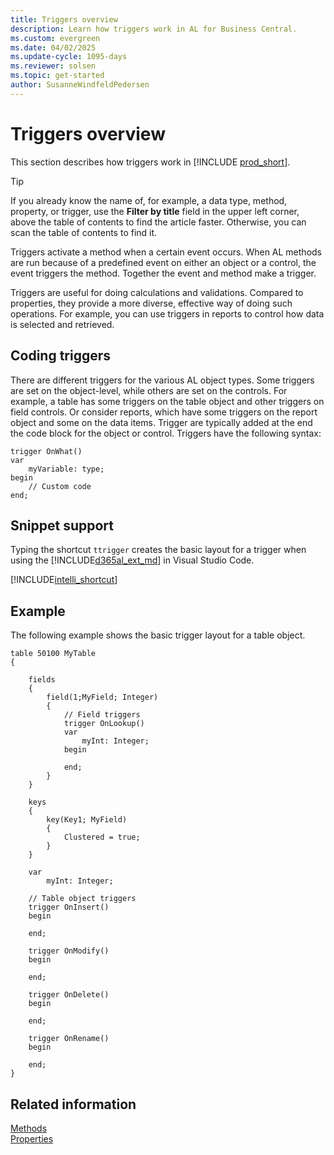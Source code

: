 ```yaml
---
title: Triggers overview
description: Learn how triggers work in AL for Business Central.
ms.custom: evergreen
ms.date: 04/02/2025
ms.update-cycle: 1095-days
ms.reviewer: solsen
ms.topic: get-started
author: SusanneWindfeldPedersen
---
```


# Triggers overview

This section describes how triggers work in [!INCLUDE [prod_short](../../includes/prod_short.md)].

> [!TIP]  
> If you already know the name of, for example, a data type, method, property, or trigger, use the **Filter by title** field in the upper left corner, above the table of contents to find the article faster. Otherwise, you can scan the table of contents to find it.

Triggers activate a method when a certain event occurs. When AL methods are run because of a predefined event on either an object or a control, the event triggers the method. Together the event and method make a trigger.

Triggers are useful for doing calculations and validations. Compared to properties, they provide a more diverse, effective way of doing such operations. For example, you can use triggers in reports to control how data is selected and retrieved.

## Coding triggers

There are different triggers for the various AL object types. Some triggers are set on the object-level, while others are set on the controls. For example, a table has some triggers on the table object and other triggers on field controls. Or consider reports, which have some triggers on the report object and some on the data items. Trigger are typically added at the end the code block for the object or control. Triggers have the following syntax:

```al
trigger OnWhat()
var
    myVariable: type;
begin
    // Custom code
end;
```

## Snippet support

Typing the shortcut `ttrigger` creates the basic layout for a trigger when using the [!INCLUDE[d365al_ext_md](../../includes/d365al_ext_md.md)] in Visual Studio Code.

[!INCLUDE[intelli_shortcut](../includes/intelli_shortcut.md)]

## Example

The following example shows the basic trigger layout for a table object.

```al
table 50100 MyTable
{
   
    fields
    {
        field(1;MyField; Integer)
        {
            // Field triggers
            trigger OnLookup()
            var
                myInt: Integer;
            begin
                
            end;
        }
    }
    
    keys
    {
        key(Key1; MyField)
        {
            Clustered = true;
        }
    }
    
    var
        myInt: Integer;
    
    // Table object triggers
    trigger OnInsert()
    begin
        
    end;
    
    trigger OnModify()
    begin
        
    end;
    
    trigger OnDelete()
    begin
        
    end;
    
    trigger OnRename()
    begin
        
    end;  
}
```

## Related information

[Methods](../methods-auto/library.md)  
[Properties](../properties/devenv-properties.md)